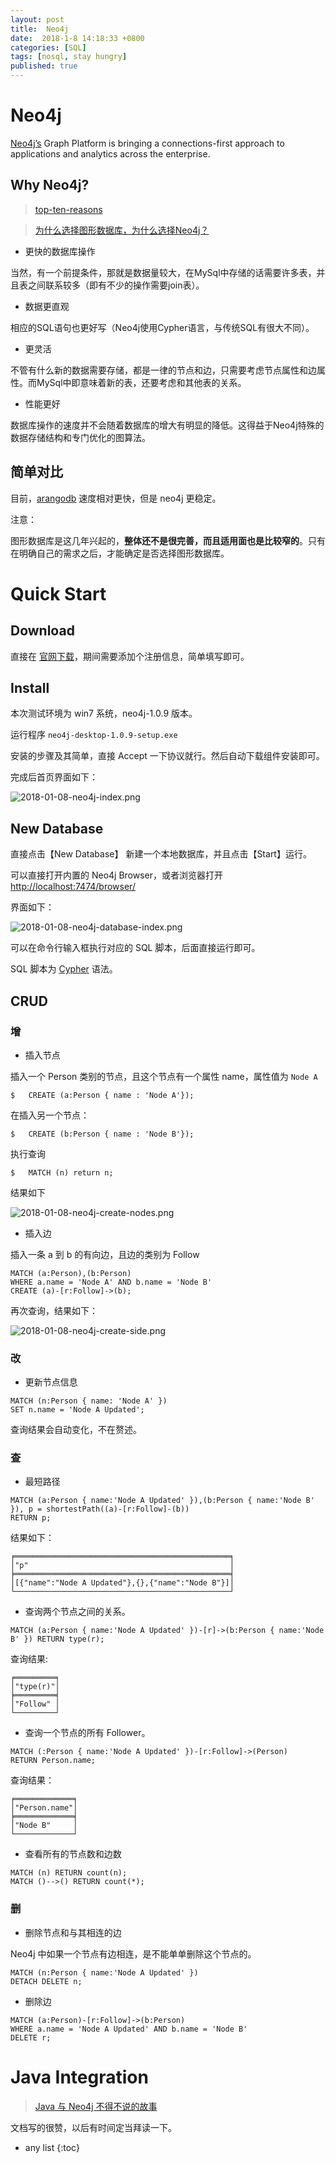 ```yaml
---
layout: post
title:  Neo4j
date:  2018-1-8 14:18:33 +0800
categories: [SQL]
tags: [nosql, stay hungry]
published: true
---
```



# Neo4j

[Neo4j’s](https://neo4j.com/product/) Graph Platform is bringing a connections-first approach to applications 
and analytics across the enterprise.

## Why Neo4j?

> [top-ten-reasons](https://neo4j.com/top-ten-reasons/)

> [为什么选择图形数据库，为什么选择Neo4j？](http://blog.csdn.net/rubinorth/article/details/52451043)


- 更快的数据库操作

当然，有一个前提条件，那就是数据量较大，在MySql中存储的话需要许多表，并且表之间联系较多（即有不少的操作需要join表）。

- 数据更直观

相应的SQL语句也更好写（Neo4j使用Cypher语言，与传统SQL有很大不同）。

- 更灵活

不管有什么新的数据需要存储，都是一律的节点和边，只需要考虑节点属性和边属性。而MySql中即意味着新的表，还要考虑和其他表的关系。

- 性能更好

数据库操作的速度并不会随着数据库的增大有明显的降低。这得益于Neo4j特殊的数据存储结构和专门优化的图算法。


## 简单对比

目前，[arangodb](https://www.arangodb.com/2016/04/index-free-adjacency-hybrid-indexes-graph-databases/) 速度相对更快，但是 neo4j 更稳定。

注意：

图形数据库是这几年兴起的，**整体还不是很完善，而且适用面也是比较窄的**。只有在明确自己的需求之后，才能确定是否选择图形数据库。


# Quick Start

## Download

直接在 [官网下载](https://neo4j.com/download/?ref=product)，期间需要添加个注册信息，简单填写即可。

## Install

本次测试环境为 win7 系统，neo4j-1.0.9 版本。

运行程序 `neo4j-desktop-1.0.9-setup.exe` 

安装的步骤及其简单，直接 Accept 一下协议就行。然后自动下载组件安装即可。

完成后首页界面如下：

![2018-01-08-neo4j-index.png](https://raw.githubusercontent.com/houbb/resource/master/img/sql/nosql/neo4j/2018-01-08-neo4j-index.png)

## New Database

直接点击【New Database】 新建一个本地数据库，并且点击【Start】运行。

可以直接打开内置的 Neo4j Browser，或者浏览器打开 [http://localhost:7474/browser/](http://localhost:7474/browser/)

界面如下：

![2018-01-08-neo4j-database-index.png](https://raw.githubusercontent.com/houbb/resource/master/img/sql/nosql/neo4j/2018-01-08-neo4j-database-index.png)

可以在命令行输入框执行对应的 SQL 脚本，后面直接运行即可。

SQL 脚本为 [Cypher](https://neo4j.com/cypher-graph-query-language/) 语法。

## CRUD

### 增

- 插入节点

插入一个 Person 类别的节点，且这个节点有一个属性 name，属性值为 `Node A`

```
$   CREATE (a:Person { name : 'Node A'});
```

在插入另一个节点：

```
$   CREATE (b:Person { name : 'Node B'});
```


执行查询

```
$   MATCH (n) return n;
```

结果如下

![2018-01-08-neo4j-create-nodes.png](https://raw.githubusercontent.com/houbb/resource/master/img/sql/nosql/neo4j/2018-01-08-neo4j-create-nodes.png)

- 插入边

插入一条 a 到 b 的有向边，且边的类别为 Follow

```
MATCH (a:Person),(b:Person)
WHERE a.name = 'Node A' AND b.name = 'Node B'
CREATE (a)-[r:Follow]->(b);
```

再次查询，结果如下：

![2018-01-08-neo4j-create-side.png](https://raw.githubusercontent.com/houbb/resource/master/img/sql/nosql/neo4j/2018-01-08-neo4j-create-side.png)


### 改

- 更新节点信息

```
MATCH (n:Person { name: 'Node A' })
SET n.name = 'Node A Updated'; 
```

查询结果会自动变化，不在赘述。

### 查

- 最短路径

```
MATCH (a:Person { name:'Node A Updated' }),(b:Person { name:'Node B' }), p = shortestPath((a)-[r:Follow]-(b)) 
RETURN p;
```

结果如下：

```
╒════════════════════════════════════════════════╕
│"p"                                             │
╞════════════════════════════════════════════════╡
│[{"name":"Node A Updated"},{},{"name":"Node B"}]│
└────────────────────────────────────────────────┘
```

- 查询两个节点之间的关系。

```
MATCH (a:Person { name:'Node A Updated' })-[r]->(b:Person { name:'Node B' }) RETURN type(r);
```

查询结果:

```
╒═════════╕
│"type(r)"│
╞═════════╡
│"Follow" │
└─────────┘
```

- 查询一个节点的所有 Follower。

```
MATCH (:Person { name:'Node A Updated' })-[r:Follow]->(Person)
RETURN Person.name;
```

查询结果：

```
╒═════════════╕
│"Person.name"│
╞═════════════╡
│"Node B"     │
└─────────────┘
```

- 查看所有的节点数和边数

```
MATCH (n) RETURN count(n);
MATCH ()-->() RETURN count(*);
```

### 删

- 删除节点和与其相连的边

Neo4j 中如果一个节点有边相连，是不能单单删除这个节点的。

```
MATCH (n:Person { name:'Node A Updated' })
DETACH DELETE n;
```

- 删除边

```
MATCH (a:Person)-[r:Follow]->(b:Person)
WHERE a.name = 'Node A Updated' AND b.name = 'Node B'
DELETE r;
```

# Java Integration

> [Java 与 Neo4j 不得不说的故事](https://neo4j.com/developer/java/)

文档写的很赞，以后有时间定当拜读一下。


* any list
{:toc}

